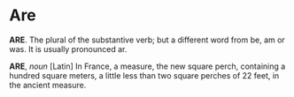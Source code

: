 # Are

**ARE**. The plural of the substantive verb; but a different word from be, am or was. It is usually pronounced ar.

**ARE**, _noun_ \[Latin\] In France, a measure, the new square perch, containing a hundred square meters, a little less than two square perches of 22 feet, in the ancient measure.